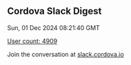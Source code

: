 ## Cordova Slack Digest
Sun, 01 Dec 2024 08:21:40 GMT

[User count: 4909](https://cordova.slack.com/)


Join the conversation at [slack.cordova.io](http://slack.cordova.io/)
